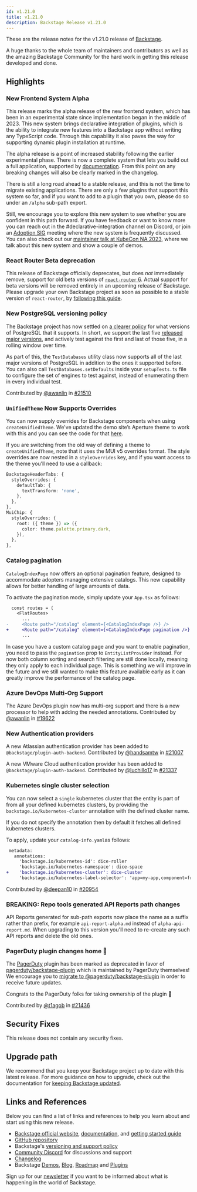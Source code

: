```yaml
---
id: v1.21.0
title: v1.21.0
description: Backstage Release v1.21.0
---
```


These are the release notes for the v1.21.0 release of [Backstage](https://backstage.io/).

A huge thanks to the whole team of maintainers and contributors as well as the amazing Backstage Community for the hard work in getting this release developed and done.

## Highlights

### New Frontend System Alpha

This release marks the alpha release of the new frontend system, which has been in an experimental state since implementation began in the middle of 2023. This new system brings declarative integration of plugins, which is the ability to integrate new features into a Backstage app without writing any TypeScript code. Through this capability it also paves the way for supporting dynamic plugin installation at runtime.

The alpha release is a point of increased stability following the earlier experimental phase. There is now a complete system that lets you build out a full application, supported by [documentation](https://backstage.io/docs/frontend-system/). From this point on any breaking changes will also be clearly marked in the changelog.

There is still a long road ahead to a stable release, and this is not the time to migrate existing applications. There are only a few plugins that support this system so far, and if you want to add to a plugin that you own, please do so under an `/alpha` sub-path export.

Still, we encourage you to explore this new system to see whether you are confident in this path forward. If you have feedback or want to know more you can reach out in the #declarative-integration channel on Discord, or join an [Adoption SIG](https://github.com/backstage/community/blob/main/sigs/sig-adoption/README.md) meeting where the new system is frequently discussed. You can also check out our [maintainer talk at KubeCon NA 2023](https://youtu.be/ONMBYnhxnNU?t=436), where we talk about this new system and show a couple of demos.

### React Router Beta deprecation

This release of Backstage officially deprecates, but does _not_ immediately remove, support for old beta versions of [`react-router` 6](https://reactrouter.com/). Actual support for beta versions will be removed entirely in an upcoming release of Backstage. Please upgrade your own Backstage project as soon as possible to a stable version of `react-router`, by [following this guide](https://backstage.io/docs/upgrading/react-router-stable-migration/).

### New PostgreSQL versioning policy

The Backstage project has now settled on [a clearer policy](https://backstage.io/docs/overview/versioning-policy/#postgresql-releases) for what versions of PostgreSQL that it supports. In short, we support the last five [released major versions](https://www.postgresql.org/support/versioning/), and actively test against the first and last of those five, in a rolling window over time.

As part of this, the `TestDatabases` utility class now supports all of the last major versions of PostgreSQL in addition to the ones it supported before. You can also call `TestDatabases.setDefaults` inside your `setupTests.ts` file to configure the set of engines to test against, instead of enumerating them in every individual test.

Contributed by [@awanlin](https://github.com/awanlin) in [#21510](https://github.com/backstage/backstage/pull/21510)

### `UnifiedTheme` Now Supports Overrides

You can now supply overrides for Backstage components when using `createUnifiedTheme`. We've updated the demo site’s Aperture theme to work with this and you can see the code for that [here](https://github.com/backstage/demo/blob/402cbb358cddacd59b339580bef0a4c5c2c7e013/packages/app/src/theme/aperture.ts#L85).

If you are switching from the old way of defining a theme to `createUnifiedTheme`, note that it uses the MUI v5 overrides format. The style overrides are now nested in a `styleOverrides` key, and if you want access to the theme you’ll need to use a callback:

```ts
BackstageHeaderTabs: {
  styleOverrides: {
    defaultTab: {
      textTransform: 'none',
    },
  },
},
MuiChip: {
  styleOverrides: {
    root: ({ theme }) => ({
      color: theme.palette.primary.dark,
    }),
  },
},
```

### Catalog pagination

`CatalogIndexPage` now offers an optional pagination feature, designed to accommodate adopters managing extensive catalogs. This new capability allows for better handling of large amounts of data.

To activate the pagination mode, simply update your `App.tsx` as follows:

```diff
  const routes = (
    <FlatRoutes>
      ...
-     <Route path="/catalog" element={<CatalogIndexPage />} />
+     <Route path="/catalog" element={<CatalogIndexPage pagination />} />
      ...
```

In case you have a custom catalog page and you want to enable pagination, you need to pass the `pagination` prop to `EntityListProvider` instead. For now both column sorting and search filtering are still done locally, meaning they only apply to each individual page. This is something we will improve in the future and we still wanted to make this feature available early as it can greatly improve the performance of the catalog page.

### Azure DevOps Multi-Org Support

The Azure DevOps plugin now has multi-org support and there is a new processor to help with adding the needed annotations. Contributed by [@awanlin](https://github.com/awanlin) in [#19622](https://github.com/backstage/backstage/issues/19622)

### New Authentication providers

A new Atlassian authentication provider has been added to `@backstage/plugin-auth-backend`. Contributed by [@handsamtw](https://github.com/handsamtw) in [#21007](https://github.com/backstage/backstage/pull/21007)

A new VMware Cloud authentication provider has been added to `@backstage/plugin-auth-backend`. Contributed by [@luchillo17](https://github.com/luchillo17) in [#21337](https://github.com/backstage/backstage/pull/21337)

### Kubernetes single cluster selection

You can now select a `single` kubernetes cluster that the entity is part of from all your defined kubernetes clusters, by providing the `backstage.io/kubernetes-cluster` annotation with the defined cluster name.

If you do not specify the annotation then by default it fetches all defined kubernetes clusters.

To apply, update your `catalog-info.yaml`as follows:

```diff
 metadata:
   annotations:
     'backstage.io/kubernetes-id': dice-roller
     'backstage.io/kubernetes-namespace': dice-space
+    'backstage.io/kubernetes-cluster': dice-cluster
     'backstage.io/kubernetes-label-selector': 'app=my-app,component=front-end'
```

Contributed by [@deepan10](https://github.com/deepan10) in [#20954](https://github.com/backstage/backstage/pull/20954)

### BREAKING: Repo tools generated API Reports path changes

API Reports generated for sub-path exports now place the name as a suffix rather than prefix, for example `api-report-alpha.md` instead of `alpha-api-report.md`. When upgrading to this version you'll need to re-create any such API reports and delete the old ones.

### PagerDuty plugin changes home 🏡

The [PagerDuty](https://www.pagerduty.com/) plugin has been marked as deprecated in favor of [pagerduty/backstage-plugin](https://github.com/pagerduty/backstage-plugin) which is maintained by PagerDuty themselves! We encourage you to [migrate to @pagerduty/backstage-plugin](https://pagerduty.github.io/backstage-plugin-docs/migration/) in order to receive future updates.

Congrats to the PagerDuty folks for taking ownership of the plugin 👏

Contributed by [@t1agob](https://github.com/t1agob) in [#21436](https://github.com/backstage/backstage/pull/21436)

## Security Fixes

This release does not contain any security fixes.

## Upgrade path

We recommend that you keep your Backstage project up to date with this latest release. For more guidance on how to upgrade, check out the documentation for [keeping Backstage updated](https://backstage.io/docs/getting-started/keeping-backstage-updated).

## Links and References

Below you can find a list of links and references to help you learn about and start using this new release.

- [Backstage official website](https://backstage.io/), [documentation](https://backstage.io/docs/), and [getting started guide](https://backstage.io/docs/getting-started/)
- [GitHub repository](https://github.com/backstage/backstage)
- Backstage's [versioning and support policy](https://backstage.io/docs/overview/versioning-policy)
- [Community Discord](https://discord.gg/backstage-687207715902193673) for discussions and support
- [Changelog](https://github.com/backstage/backstage/tree/master/docs/releases/v1.21.0-changelog.md)
- Backstage [Demos](https://backstage.io/demos), [Blog](https://backstage.io/blog), [Roadmap](https://backstage.io/docs/overview/roadmap) and [Plugins](https://backstage.io/plugins)

Sign up for our [newsletter](https://info.backstage.spotify.com/newsletter_subscribe) if you want to be informed about what is happening in the world of Backstage.
